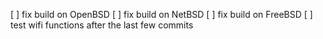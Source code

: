 [ ] fix build on OpenBSD
[ ] fix build on NetBSD
[ ] fix build on FreeBSD
[ ] test wifi functions after the last few commits
